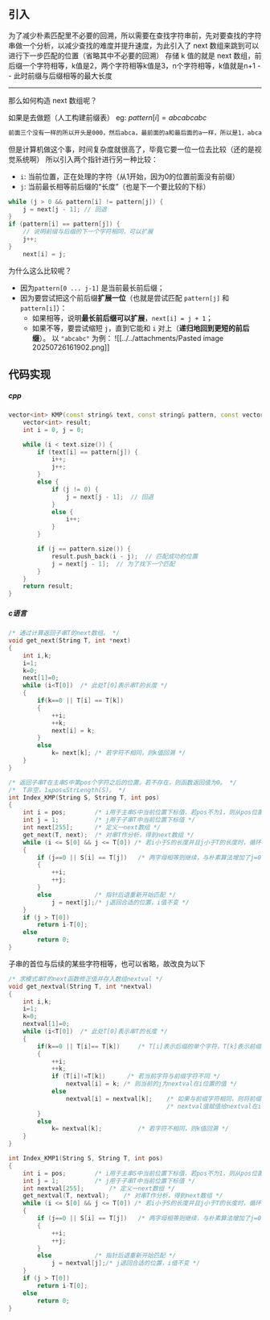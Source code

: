 ## 引入
为了减少朴素匹配里不必要的回溯，所以需要在查找字符串前，先对要查找的字符串做一个分析，以减少查找的难度并提升速度，为此引入了 next 数组来跳到可以进行下一步匹配的位置（省略其中不必要的回溯）
存储 k 值的就是 next 数组，前后缀一个字符相等，k值是2，两个字符相等k值是3，n个字符相等，k值就是n+1 -- 此时前缀与后缀相等的最大长度

---
那么如何构造 next 数组呢？

如果是去做题（人工构建前缀表）
eg: $pattern[i] = abcabcabc$
```txt
前面三个没有一样的所以开头是000，然后abca，最前面的a和最后面的a一样，所以是1，abcab，最前面的ab和最后面的ab是一样的，所以是2，abcabc，前面的abc和后面的abc是一样的，所以是3，abcabca，前面从abca和后面的abca是一样的，所以是4，abcabcab，前面的abcab和后面的abcab，所以是5，abcabcabc，前面的abcabc和后面的abcabc是一样的，所以是6
```

但是计算机做这个事，时间复杂度就很高了，毕竟它要一位一位去比较（还的是视觉系统啊）
所以引入两个指针进行另一种比较：
- `i`: 当前位置，正在处理的字符（从1开始，因为0的位置前面没有前缀）
- `j`: 当前最长相等前后缀的“长度”（也是下一个要比较的下标）
```cpp
while (j > 0 && pattern[i] != pattern[j]) {
    j = next[j - 1]; // 回退
}
if (pattern[i] == pattern[j]) {
    // 说明前缀与后缀的下一个字符相同，可以扩展
    j++;
}
    next[i] = j;
```
为什么这么比较呢？
- 因为`pattern[0 ... j-1]` 是当前最长前后缀；
- 因为要尝试把这个前后缀**扩展一位**（也就是尝试匹配 `pattern[j]` 和 `pattern[i]`）：
    - 如果相等，说明**最长前后缀可以扩展**，`next[i] = j + 1`；
    - 如果不等，要尝试缩短 `j`，直到它能和 `i` 对上（**递归地回到更短的前后缀**）。
以 `"abcabc"` 为例：
![[../../attachments/Pasted image 20250726161902.png]]

## 代码实现
##### cpp
```cpp
vector<int> KMP(const string& text, const string& pattern, const vector<int>& next) {
    vector<int> result;
    int i = 0, j = 0;

    while (i < text.size()) {
        if (text[i] == pattern[j]) {
            i++;
            j++;
        } 
        else {
            if (j != 0) {
                j = next[j - 1];  // 回退
            } 
            else {
                i++;
            }
        }

        if (j == pattern.size()) {
            result.push_back(i - j);  // 匹配成功的位置
            j = next[j - 1];  // 为了找下一个匹配
        }
    }
    return result;
}
```
##### c语言
```c
/* 通过计算返回子串T的next数组。 */
void get_next(String T, int *next)
{
    int i,k;
    i=1;
    k=0;
    next[1]=0;
    while (i<T[0])  /* 此处T[0]表示串T的长度 */
    {
        if(k==0 || T[i] == T[k])
        {
            ++i;  
            ++k;  
            next[i] = k;
        }
        else
            k= next[k]; /* 若字符不相同，则k值回溯 */
    }
}

/* 返回子串T在主串S中第pos个字符之后的位置。若不存在，则函数返回值为0。 */
/*  T非空，1≤pos≤StrLength(S)。 */
int Index_KMP(String S, String T, int pos)
{
    int i = pos;        /* i用于主串S中当前位置下标值，若pos不为1，则从pos位置开始匹配 */
    int j = 1;          /* j用于子串T中当前位置下标值 */
    int next[255];      /* 定义一next数组 */
    get_next(T, next);  /* 对串T作分析，得到next数组 */
    while (i <= S[0] && j <= T[0]) /* 若i小于S的长度并且j小于T的长度时，循环继续 */
    {
        if (j==0 || S[i] == T[j])   /* 两字母相等则继续，与朴素算法增加了j=0判断 */
        {
            ++i;
            ++j;
        }
        else            /* 指针后退重新开始匹配 */
            j = next[j];/* j退回合适的位置，i值不变 */
    }
    if (j > T[0])
        return i-T[0];
    else
        return 0;
}
```

子串的首位与后续的某些字符相等，也可以省略，故改良为以下
```c
/* 求模式串T的next函数修正值并存入数组nextval */
void get_nextval(String T, int *nextval)
{
    int i,k;
    i=1;
    k=0;
    nextval[1]=0;
    while (i<T[0])  /* 此处T[0]表示串T的长度 */
    {
        if(k==0 || T[i]== T[k])     /* T[i]表示后缀的单个字符，T[k]表示前缀的单个字符 */
        {
            ++i;  
            ++k;  
            if (T[i]!=T[k])      /* 若当前字符与前缀字符不同 */
                nextval[i] = k; /* 则当前的j为nextval在i位置的值 */
            else
                nextval[i] = nextval[k];    /* 如果与前缀字符相同，则将前缀字符的 */
                                            /* nextval值赋值给nextval在i位置的值 */
        }
        else
            k= nextval[k];          /* 若字符不相同，则k值回溯 */
    }
}

int Index_KMP1(String S, String T, int pos)
{
    int i = pos;        /* i用于主串S中当前位置下标值，若pos不为1，则从pos位置开始匹配 */
    int j = 1;          /* j用于子串T中当前位置下标值 */
    int nextval[255];       /* 定义一next数组 */
    get_nextval(T, nextval);    /* 对串T作分析，得到next数组 */
    while (i <= S[0] && j <= T[0]) /* 若i小于S的长度并且j小于T的长度时，循环继续 */
    {
        if (j==0 || S[i] == T[j])   /* 两字母相等则继续，与朴素算法增加了j=0判断 */
        {
            ++i;
            ++j;
        }
        else            /* 指针后退重新开始匹配 */
            j = nextval[j];/* j退回合适的位置，i值不变 */
    }
    if (j > T[0])
        return i-T[0];
    else
        return 0;
}
```
